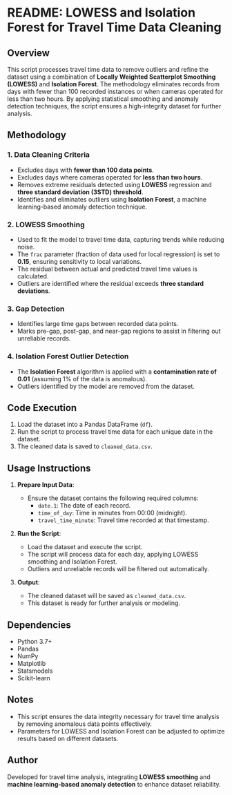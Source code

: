 # README: LOWESS and Isolation Forest for Travel Time Data Cleaning

## Overview
This script processes travel time data to remove outliers and refine the dataset using a combination of **Locally Weighted Scatterplot Smoothing (LOWESS)** and **Isolation Forest**. The methodology eliminates records from days with fewer than 100 recorded instances or when cameras operated for less than two hours. By applying statistical smoothing and anomaly detection techniques, the script ensures a high-integrity dataset for further analysis.

## Methodology
### 1. **Data Cleaning Criteria**
- Excludes days with **fewer than 100 data points**.
- Excludes days where cameras operated for **less than two hours**.
- Removes extreme residuals detected using **LOWESS** regression and **three standard deviation (3STD) threshold**.
- Identifies and eliminates outliers using **Isolation Forest**, a machine learning-based anomaly detection technique.

### 2. **LOWESS Smoothing**
- Used to fit the model to travel time data, capturing trends while reducing noise.
- The `frac` parameter (fraction of data used for local regression) is set to **0.15**, ensuring sensitivity to local variations.
- The residual between actual and predicted travel time values is calculated.
- Outliers are identified where the residual exceeds **three standard deviations**.

### 3. **Gap Detection**
- Identifies large time gaps between recorded data points.
- Marks pre-gap, post-gap, and near-gap regions to assist in filtering out unreliable records.

### 4. **Isolation Forest Outlier Detection**
- The **Isolation Forest** algorithm is applied with a **contamination rate of 0.01** (assuming 1% of the data is anomalous).
- Outliers identified by the model are removed from the dataset.

## Code Execution
1. Load the dataset into a Pandas DataFrame (`df`).
2. Run the script to process travel time data for each unique date in the dataset.
3. The cleaned data is saved to `cleaned_data.csv`.

## Usage Instructions
1. **Prepare Input Data**:
   - Ensure the dataset contains the following required columns:
     - `date.1`: The date of each record.
     - `time_of_day`: Time in minutes from 00:00 (midnight).
     - `travel_time_minute`: Travel time recorded at that timestamp.

2. **Run the Script**:
   - Load the dataset and execute the script.
   - The script will process data for each day, applying LOWESS smoothing and Isolation Forest.
   - Outliers and unreliable records will be filtered out automatically.

3. **Output**:
   - The cleaned dataset will be saved as `cleaned_data.csv`.
   - This dataset is ready for further analysis or modeling.

## Dependencies
- Python 3.7+
- Pandas
- NumPy
- Matplotlib
- Statsmodels
- Scikit-learn

## Notes
- This script ensures the data integrity necessary for travel time analysis by removing anomalous data points effectively.
- Parameters for LOWESS and Isolation Forest can be adjusted to optimize results based on different datasets.

## Author
Developed for travel time analysis, integrating **LOWESS smoothing** and **machine learning-based anomaly detection** to enhance dataset reliability.
